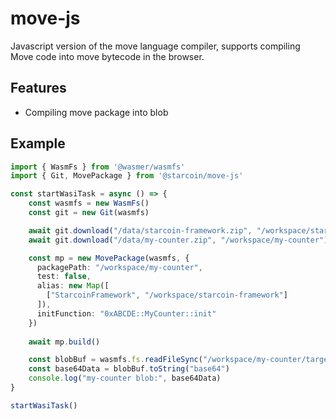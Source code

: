 # move-js

Javascript version of the move language compiler, supports compiling Move code into move bytecode in the browser.

## Features
- Compiling move package into blob

## Example

```ts
import { WasmFs } from '@wasmer/wasmfs'
import { Git, MovePackage } from '@starcoin/move-js'

const startWasiTask = async () => {
    const wasmfs = new WasmFs()
    const git = new Git(wasmfs)

    await git.download("/data/starcoin-framework.zip", "/workspace/starcoin-framework")
    await git.download("/data/my-counter.zip", "/workspace/my-counter")

    const mp = new MovePackage(wasmfs, {
      packagePath: "/workspace/my-counter",
      test: false,
      alias: new Map([
        ["StarcoinFramework", "/workspace/starcoin-framework"]
      ]),
      initFunction: "0xABCDE::MyCounter::init"
    })
    
    await mp.build()

    const blobBuf = wasmfs.fs.readFileSync("/workspace/my-counter/target/starcoin/release/package.blob")
    const base64Data = blobBuf.toString("base64")
    console.log("my-counter blob:", base64Data)
}

startWasiTask()
```